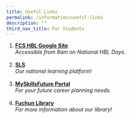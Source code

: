 ```yaml
---
title: Useful Links
permalink: /information/useful-links
description: ""
third_nav_title: For Students
---
```

<ol>
<li><a href="https://sites.google.com/moe.edu.sg/fcsshbl" target="_blank" rel="noopener"><strong>FCS HBL Google Site</strong></a><br /><em>Accessible from 8am on National HBL Days.</em><br /><br /></li>
<li><a href="https://vle.learning.moe.edu.sg/" target="_blank" rel="noopener"><strong>SLS</strong></a><br /><em>Our national learning platform!<br /><br /></em></li>
<li><strong><a href="https://www.myskillsfuture.sg/content/student/en/secondary.html" target="_blank" rel="noopener">MySkillsFuture Portal</a></strong><br /><em>For your future career planning needs.<br /><br /></em></li>
<li><a href="http://fuchunsec.spydus.com.sg/" target="_blank" rel="noopener"><strong>Fuchun Library</strong></a><br /><em>For more information about our library!</em></li>
</ol>